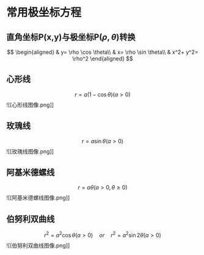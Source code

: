 # 常用极坐标方程
## 直角坐标P(x,y)与极坐标P($\rho,\theta$)转换
$$
\begin{aligned}
	& y= \rho \cos \theta\\
	& x= \rho \sin \theta\\
	& x^2+ y^2= \rho^2
\end{aligned}
$$
## 心形线
$$
r=a(1-\cos \theta) (a>0)
$$
![[心形线图像.png]]

## 玫瑰线
$$
r=a\sin \theta(a>0)
$$
![[玫瑰线图像.png]]

## 阿基米德螺线
$$
r=a\theta(a>0, \theta \geqslant 0)
$$
![[阿基米德螺线图像.png]]

## 伯努利双曲线
$$
r^2=a^2\cos \theta(a>0)\quad or \quad r^2= a^2 \sin 2\theta(a>0)
$$
![[伯努利双曲线图像.png]]
